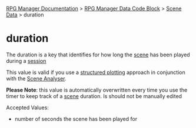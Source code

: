 [RPG Manager Documentation](../../index.md) >
[RPG Manager Data Code Block](../index.md) >
[Scene Data](../index.md) >
duration

# duration

The duration is a key that identifies for how long the [scene](../../components/scene.md) has been played during a 
[session](../../components/session.md)

This value is valid if you use a [structured plotting](../plots/index.md) approach in conjunction with the
[Scene Analyser](../../analyser/index.md).

**Please Note**: this value is automatically overwritten every time you use the timer to keep track of a
[scene](../../components/scene.md) duration. Is should not be manually edited 

Accepted Values:
- number of seconds the scene has been played for
